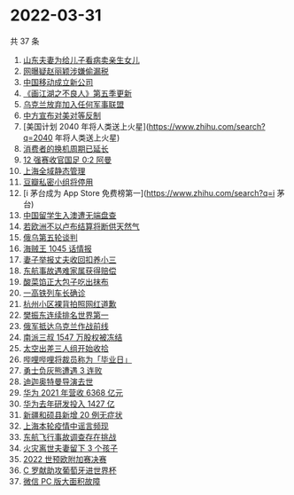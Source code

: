 # 2022-03-31

共 37 条

<!-- BEGIN -->
<!-- 最后更新时间 Thu Mar 31 2022 17:13:21 GMT+0800 (China Standard Time) -->

1. [山东夫妻为给儿子看病卖亲生女儿](https://www.zhihu.com/search?q=为儿子看病卖亲生女儿)
1. [网曝疑赵丽颖涉嫌偷漏税](https://www.zhihu.com/search?q=赵丽颖)
1. [中国移动成立新公司](https://www.zhihu.com/search?q=中移金科)
1. [《画江湖之不良人》第五季更新](https://www.zhihu.com/search?q=画江湖之不良人)
1. [乌克兰放弃加入任何军事联盟](https://www.zhihu.com/search?q=乌克兰)
1. [中方宣布对美对等反制](https://www.zhihu.com/search?q=中方宣布对美对等反制)
1. [美国计划 2040 年将人类送上火星](https://www.zhihu.com/search?q=2040 年将人类送上火星)
1. [消费者的换机周期已延长](https://www.zhihu.com/search?q=换机)
1. [12 强赛收官国足 0:2 阿曼](https://www.zhihu.com/search?q=国足)
1. [上海全域静态管理](https://www.zhihu.com/search?q=上海全域静态管理)
1. [豆瓣私密小组将停用](https://www.zhihu.com/search?q=豆瓣私密小组)
1. [i 茅台成为 App Store 免费榜第一](https://www.zhihu.com/search?q=i 茅台)
1. [中国留学生入澳遭无端盘查](https://www.zhihu.com/search?q=中国留学生入澳)
1. [若欧洲不以卢布结算将断供天然气](https://www.zhihu.com/search?q=俄罗斯断供)
1. [俄乌第五轮谈判](https://www.zhihu.com/search?q=第五轮谈判)
1. [海贼王 1045 话情报](https://www.zhihu.com/search?q=海贼王)
1. [妻子举报丈夫收回扣养小三](https://www.zhihu.com/search?q=妻子实名举报丈夫)
1. [东航事故遇难家属获得赔偿](https://www.zhihu.com/search?q=东航飞行事故遇难家属)
1. [酸菜馅正大包子吃出抹布](https://www.zhihu.com/search?q=正大包子)
1. [一高铁列车长确诊](https://www.zhihu.com/search?q=高铁列车长确诊)
1. [杭州小区裸背拍照网红道歉](https://www.zhihu.com/search?q=裸背拍照道歉)
1. [樊振东连续排名世界第一](https://www.zhihu.com/search?q=樊振东)
1. [俄军抵达乌克兰作战前线](https://www.zhihu.com/search?q=俄军抵达乌克兰作战前线)
1. [南派三叔 1547 万股权被冻结](https://www.zhihu.com/search?q=南派三叔)
1. [太空出差三人组开始收拾](https://www.zhihu.com/search?q=太空出差)
1. [哔哩哔哩将裁员称为「毕业日」](https://www.zhihu.com/search?q=哔哩哔哩)
1. [勇士负灰熊遭遇 3 连败](https://www.zhihu.com/search?q=勇士)
1. [迪迦奥特曼导演去世](https://www.zhihu.com/search?q=迪迦奥特曼)
1. [华为 2021 年营收 6368 亿元](https://www.zhihu.com/search?q=华为业绩说明会)
1. [华为去年研发投入 1427 亿](https://www.zhihu.com/search?q=华为研发投入)
1. [新疆和硕县新增 20 例无症状](https://www.zhihu.com/search?q=新疆疫情)
1. [上海本轮疫情中谣言频现](https://www.zhihu.com/search?q=上海疫情谣言)
1. [东航飞行事故调查存在挑战](https://www.zhihu.com/search?q=东航飞行事故调查)
1. [火灾离世夫妻留下 3 个孩子](https://www.zhihu.com/search?q=南京火灾夫妻)
1. [2022 世预欧附加赛决赛](https://www.zhihu.com/search?q=世预欧附加赛决赛)
1. [C 罗献助攻葡萄牙进世界杯](https://www.zhihu.com/search?q=葡萄牙晋级世界杯)
1. [微信 PC 版大面积故障](https://www.zhihu.com/search?q=微信故障)

<!-- END -->
